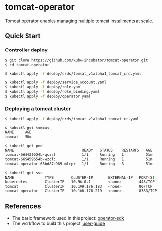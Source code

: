 # tomcat-operator

Tomcat operator enables managing multiple tomcat installments at scale.

## Quick Start

### Controller deploy

```sh
$ git clone https://github.com/kube-incubator/tomcat-operator.git
$ cd tomcat-operator

$ kubectl apply -f deploy/crds/tomcat_v1alpha1_tomcat_crd.yaml

$ kubectl apply -f deploy/service_account.yaml
$ kubectl apply -f deploy/role.yaml
$ kubectl apply -f deploy/role_binding.yaml
$ kubectl apply -f deploy/operator.yaml
```

### Deploying a tomcat cluster

```sh
$ kubectl apply -f deploy/crds/tomcat_v1alpha1_tomcat_cr.yaml
```

```sh
$ kubectl get tomcat
NAME     AGE
tomcat   50m

$ kubectl get pod
NAME                               READY   STATUS    RESTARTS   AGE
tomcat-669459654b-qcsr8            1/1     Running   1          51m
tomcat-669459654b-wzclc            1/1     Running   1          51m
tomcat-operator-65bd87b969-mlrpr   1/1     Running   3          51m

$ kubectl get svc
NAME              TYPE        CLUSTER-IP       EXTERNAL-IP   PORT(S)    AGE
kubernetes        ClusterIP   10.96.0.1        <none>        443/TCP    54m
tomcat            ClusterIP   10.109.176.183   <none>        80/TCP     52m
tomcat-operator   ClusterIP   10.106.176.219   <none>        8383/TCP   52m
```

## References

- The basic framework used in this project: [operator-sdk](https://github.com/operator-framework/operator-sdk)
- The workflow to build this project: [user-guide](https://github.com/operator-framework/operator-sdk/blob/master/doc/user-guide.md)